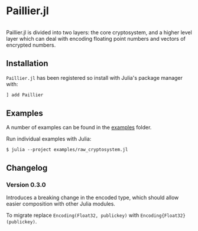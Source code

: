 # Paillier.jl

```@contents
```

Paillier.jl is divided into two layers: the core cryptosystem, and a higher level
layer which can deal with encoding floating point numbers and vectors of encrypted
numbers.

## Installation

`Paillier.jl` has been registered so install with Julia's package manager with:

```julia
] add Paillier
```

## Examples

A number of examples can be found in the [examples](https://github.com/hardbyte/Paillier.jl/tree/master/examples) folder.

Run individual examples with Julia:

```
$ julia --project examples/raw_cryptosystem.jl
```

## Changelog

### Version 0.3.0

Introduces a breaking change in the encoded type, which should allow easier composition with other Julia modules.

To migrate replace `Encoding(Float32, publickey)` with `Encoding{Float32}(publickey)`.
